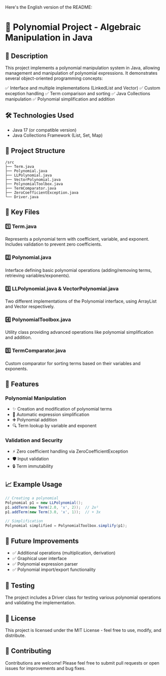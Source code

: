 Here's the English version of the README:

# 🔢 Polynomial Project - Algebraic Manipulation in Java

## 📌 Description
This project implements a polynomial manipulation system in Java, allowing management and manipulation of polynomial expressions. It demonstrates several object-oriented programming concepts:

✅ Interface and multiple implementations (LinkedList and Vector)
✅ Custom exception handling
✅ Term comparison and sorting
✅ Java Collections manipulation
✅ Polynomial simplification and addition

## 🛠️ Technologies Used
- Java 17 (or compatible version)
- Java Collections Framework (List, Set, Map)

## 📂 Project Structure
```
/src
├── Term.java
├── Polynomial.java
├── LLPolynomial.java
├── VectorPolynomial.java
├── PolynomialToolbox.java
├── TermComparator.java
├── ZeroCoefficientException.java
└── Driver.java
```

## 📜 Key Files

### 1️⃣ Term.java
Represents a polynomial term with coefficient, variable, and exponent. Includes validation to prevent zero coefficients.

### 2️⃣ Polynomial.java
Interface defining basic polynomial operations (adding/removing terms, retrieving variables/exponents).

### 3️⃣ LLPolynomial.java & VectorPolynomial.java
Two different implementations of the Polynomial interface, using ArrayList and Vector respectively.

### 4️⃣ PolynomialToolbox.java
Utility class providing advanced operations like polynomial simplification and addition.

### 5️⃣ TermComparator.java
Custom comparator for sorting terms based on their variables and exponents.

## 🚀 Features

### Polynomial Manipulation
- ✨ Creation and modification of polynomial terms
- 🔄 Automatic expression simplification
- ➕ Polynomial addition
- 🔍 Term lookup by variable and exponent

### Validation and Security
- ⚡ Zero coefficient handling via ZeroCoefficientException
- 🛡️ Input validation
- 🔒 Term immutability

## 📈 Example Usage
```java
// Creating a polynomial
Polynomial p1 = new LLPolynomial();
p1.addTerm(new Term(2.0, 'x', 2));  // 2x²
p1.addTerm(new Term(3.0, 'x', 1));  // + 3x

// Simplification
Polynomial simplified = PolynomialToolbox.simplify(p1);
```

## 🎯 Future Improvements
- ✅ Additional operations (multiplication, derivation)
- ✅ Graphical user interface
- ✅ Polynomial expression parser
- ✅ Polynomial import/export functionality

## 🧪 Testing
The project includes a Driver class for testing various polynomial operations and validating the implementation.

## 📜 License
This project is licensed under the MIT License - feel free to use, modify, and distribute.

## 🤝 Contributing
Contributions are welcome! Please feel free to submit pull requests or open issues for improvements and bug fixes.
